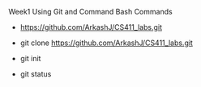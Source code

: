 Week1 
Using Git and Command Bash Commands

- https://github.com/ArkashJ/CS411_labs.git
- git clone https://github.com/ArkashJ/CS411_labs.git

- git init
- git status

